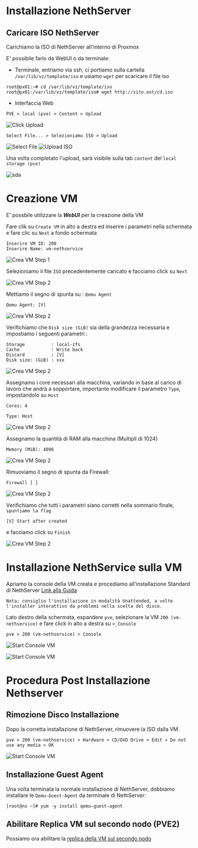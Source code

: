 # Installazione NethServer

## Caricare ISO NethServer

Carichiamo la ISO di NethServer all'interno di Proxmox

E' possibile farlo da WebUI o da terminale:

- Terminale, entriamo via ssh, ci portiamo sulla cartella ```/var/lib/vz/template/iso``` e usiamo ```wget``` per scaricare il file iso
```
root@px01:~# cd /var/lib/vz/template/iso
root@px01:/var/lib/vz/template/iso# wget http://sito.ext/cd.iso
```

- Interfaccia Web

```PVE > local (pve) > Content > Upload```

![Click Upload](img/pve-load-iso-1.png)

```Select File... > Selezioniamo ISO > Upload```

![Select File](img/pve-load-iso-2.png) ![Upload ISO](img/pve-load-iso-4.png)

Una volta completato l'upload, sarà visibile sulla tab ```content``` del ```local storage (pve)```

![sda](img/pve-load-iso-5.png)

# Creazione VM

E' possbile utilizzare la ***WebUI*** per la creazione della VM

Fare clik su ```Create VM``` in alto a destra ed inserire i parametri nella schermata e fare clic su ```Next``` a fondo schermata

```
Inserire VM ID: 200
Inserire Name: vm-nethservice
```

![Crea VM Step 1](img/pve-crea-vm-1.png)

Selezioniamo il file ```ISO``` precedentemente caricato e facciamo click su ``Next``

![Crea VM Step 2](img/pve-crea-vm-2.png)

Mettiamo il segno di spunta su : ```Qemu Agent```

```Qemu Agent: [V]```

![Crea VM Step 2](img/pve-crea-vm-3.png)

Verifichiamo che ```Disk size (GiB)``` sia della grandezza necessaria e impostiamo i  seguenti parametri :

```
Storage          : local-zfs
Cache            : Write back
Discard          : [V]
Disk size: (GiB) : xxx
```

![Crea VM Step 2](img/pve-crea-vm-4.png)

Assegnamo i core necessari alla macchina, variando in base al carico di lavoro che andrà a sopportare, importante modificare il parametro `Type`, impostandolo su `Host`

``Cores: 4``

``Type: Host``

![Crea VM Step 2](img/pve-crea-vm-5-2.png)

Assegnamo la quantità di RAM alla macchina (Multipli di 1024)

```Memory (MiB): 4096```

![Crea VM Step 2](img/pve-crea-vm-6.png)

Rimuoviamo il segno di spunta da Firewall:

```Firewall [ ]```

![Crea VM Step 2](img/pve-crea-vm-7.png)

Verifichiamo che tutti i parametri siano corretti nella sommario finale, ```spuntiamo la flag```

```[V] Start after created```

e facciamo click su ```Finish```

![Crea VM Step 2](img/pve-crea-vm-8.png)

# Installazione NethService sulla VM

Apriamo la console della VM creata e procediamo all'installazione Standard di NethServer [Link alla Guida](https://nethserver.docs.nethesis.it/it/v7/installation.html)

    Nota; consiglio l'installazione in modalità Unattended, a volte l'installer interattivo da problemi nella scelta del disco.

Lato destro della schermata, espandere ```pve```, selezionare la VM ```200 (vm-nethservice)``` e fare click in alto a destra su ```>_Console```

```pve > 200 (vm-nethservice) > Console```

![Start Console VM](img/pve-start-vm-console-1.png)

![Start Console VM](img/pve-neth-install-1.png)

# Procedura Post Installazione Nethserver

## Rimozione Disco Installazione

Dopo la corretta installazione di NethServer, rimuovere la ISO dalla VM.

```pve > 200 (vm-nethservice) > Hardware > CD/DVD Drive > Edit > Do not use any media > OK```

![Start Console VM](img/pve-crea-vm-9.png)

## Installazione Guest Agent

Una volta terminata la normale installazione di NethServer, dobbiamo installare le ```Qemu-Guest-Agent``` da terminale di NethServer:

```[root@ns ~]# yum -y install qemu-guest-agent```


## Abilitare Replica VM sul secondo nodo (PVE2)

Possiamo ora abilitare la [replica della VM sul secondo nodo](replica-vm.md)
